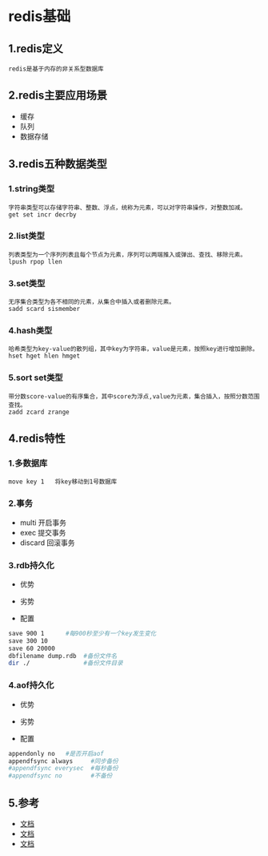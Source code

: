 # redis基础

## 1.redis定义

    redis是基于内存的非关系型数据库

## 2.redis主要应用场景

* 缓存
* 队列
* 数据存储

## 3.redis五种数据类型

### 1.string类型

    字符串类型可以存储字符串、整数、浮点，统称为元素，可以对字符串操作，对整数加减。
    get set incr decrby

### 2.list类型

    列表类型为一个序列列表且每个节点为元素，序列可以两端推入或弹出、查找、移除元素。
    lpush rpop llen

### 3.set类型

    无序集合类型为各不相同的元素，从集合中插入或者删除元素。
    sadd scard sismember

### 4.hash类型

    哈希类型为key-value的散列组，其中key为字符串，value是元素，按照key进行增加删除。
    hset hget hlen hmget

### 5.sort set类型

    带分数score-value的有序集合，其中score为浮点,value为元素，集合插入，按照分数范围查找。
    zadd zcard zrange

## 4.redis特性

### 1.多数据库

    move key 1   将key移动到1号数据库

### 2.事务

* multi    开启事务
* exec     提交事务
* discard  回滚事务

### 3.rdb持久化

* 优势

* 劣势

* 配置

```bash
save 900 1      #每900秒至少有一个key发生变化
save 300 10
save 60 20000
dbfilename dump.rdb  #备份文件名
dir ./               #备份文件目录
```

### 4.aof持久化

* 优势

* 劣势

* 配置

```bash
appendonly no   #是否开启aof
appendfsync always     #同步备份
#appendfsync everysec  #每秒备份
#appendfsync no        #不备份
```

## 5.参考

* [文档](https://github.com/phpredis/phpredis)
* [文档](https://www.imooc.com/learn/809)
* [文档](https://www.imooc.com/learn/839)